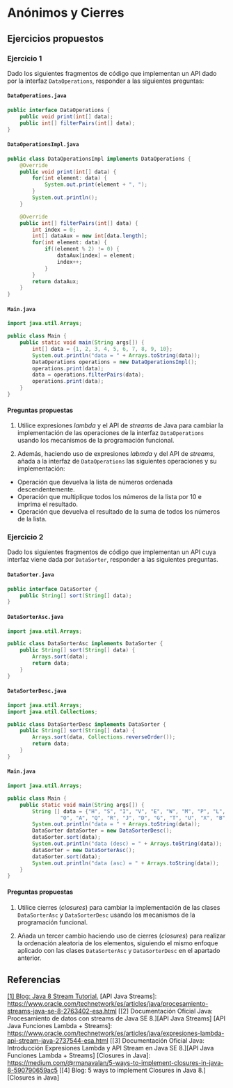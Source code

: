 # Anónimos y Cierres

## Ejercicios propuestos

### Ejercicio 1

Dado los siguientes fragmentos de código que implementan un API dado por la interfaz `DataOperations`, responder a las siguientes preguntas:

#### `DataOperations.java`

```java
public interface DataOperations {
    public void print(int[] data);
    public int[] filterPairs(int[] data);
}
```

#### `DataOperationsImpl.java`

```java
public class DataOperationsImpl implements DataOperations {
    @Override
    public void print(int[] data) {
        for(int element: data) {
            System.out.print(element + ", ");
        }
        System.out.println();
    }

    @Override
    public int[] filterPairs(int[] data) {
        int index = 0;
        int[] dataAux = new int[data.length];
        for(int element: data) {
            if((element % 2) != 0) {
                dataAux[index] = element;
                index++;
            }
        }
        return dataAux;
    }
}
```

#### `Main.java`

```java
import java.util.Arrays;

public class Main {
    public static void main(String args[]) {
        int[] data = {1, 2, 3, 4, 5, 6, 7, 8, 9, 10};
        System.out.println("data = " + Arrays.toString(data));
        DataOperations operations = new DataOperationsImpl();
        operations.print(data);
        data = operations.filterPairs(data);
        operations.print(data);
    }
}
```

#### Preguntas propuestas

1. Utilice expresiones *lambda* y el API de *streams* de Java para cambiar la implementación de las operaciones de la interfaz `DataOperations` usando los mecanismos de la programación funcional.

2. Además, haciendo uso de expresiones *labmda* y del API de *streams*, añada a la interfaz de `DataOperations` las siguientes operaciones y su implementación:

- Operación que devuelva la lista de números ordenada descendentemente.
- Operación que multiplique todos los números de la lista por 10 e imprima el resultado.
- Operación que devuelva el resultado de la suma de todos los números de la lista.

### Ejercicio 2

Dado los siguientes fragmentos de código que implementan un API cuya interfaz viene dada por `DataSorter`, responder a las siguientes preguntas.

#### `DataSorter.java`

```java
public interface DataSorter {
    public String[] sort(String[] data);
}
```

#### `DataSorterAsc.java`

```java
import java.util.Arrays;

public class DataSorterAsc implements DataSorter {
    public String[] sort(String[] data) {
        Arrays.sort(data);
        return data;
    }
}
```

#### `DataSorterDesc.java`

```java
import java.util.Arrays;
import java.util.Collections;

public class DataSorterDesc implements DataSorter {
    public String[] sort(String[] data) {
        Arrays.sort(data, Collections.reverseOrder());
        return data;
    }
}

```

#### `Main.java`

```java
import java.util.Arrays;

public class Main {
    public static void main(String args[]) {
        String [] data = {"H", "S", "I", "V", "E", "W", "M", "P", "L",  "C", "N", "K",
                 "O", "A", "Q", "R", "J", "D", "G", "T", "U", "X", "B", "Y", "Z", "F"};
        System.out.println("data = " + Arrays.toString(data));
        DataSorter dataSorter = new DataSorterDesc();
        dataSorter.sort(data);
        System.out.println("data (desc) = " + Arrays.toString(data));
        dataSorter = new DataSorterAsc();
        dataSorter.sort(data);
        System.out.println("data (asc) = " + Arrays.toString(data));
    }
}
```

#### Preguntas propuestas

1. Utilice cierres (*closures*) para cambiar la implementación de las clases `DataSorterAsc` y `DataSorterDesc` usando los mecanismos de la programación funcional.

2. Añada un tercer cambio haciendo uso de cierres (*closures*) para realizar la ordenación aleatoria de los elementos, siguiendo el mismo enfoque aplicado con las clases `DataSorterAsc` y `DataSorterDesc` en el apartado anterior.

## Referencias

[Java 8 Stream Tutorial]: https://winterbe.com/posts/2014/07/31/java8-stream-tutorial-examples/
[[1] Blog: Java 8 Stream Tutorial.][Java 8 Stream Tutorial]
[API Java Streams]: https://www.oracle.com/technetwork/es/articles/java/procesamiento-streams-java-se-8-2763402-esa.html
[[2] Documentación Oficial Java: Procesamiento de datos con streams de Java SE 8.][API Java Streams]
[API Java Funciones Lambda + Streams]: https://www.oracle.com/technetwork/es/articles/java/expresiones-lambda-api-stream-java-2737544-esa.html
[[3] Documentación Oficial Java: Introducción Expresiones Lambda y API Stream en Java SE 8.][API Java Funciones Lambda + Streams]
[Closures in Java]: https://medium.com/@rmanavalan/5-ways-to-implement-closures-in-java-8-590790659ac5
[[4] Blog: 5 ways to implement Closures in Java 8.][Closures in Java]